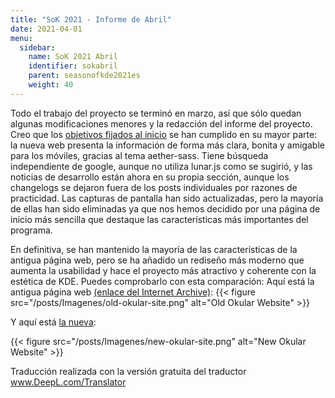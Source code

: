 ```yaml
---
title: "SoK 2021 - Informe de Abril"
date: 2021-04-01
menu:
  sidebar:
    name: SoK 2021 Abril
    identifier: sokabril
    parent: seasonofkde2021es
    weight: 40
---
```


Todo el trabajo del proyecto se terminó en marzo, así que sólo quedan algunas modificaciones menores y la redacción del informe del proyecto. Creo que los [objetivos fijados al inicio](https://season.kde.org/project/46) se han cumplido en su mayor parte: la nueva web presenta la información de forma más clara, bonita y amigable para los móviles, gracias al tema aether-sass. Tiene búsqueda independiente de google, aunque no utiliza lunar.js como se sugirió, y las noticias de desarrollo están ahora en su propia sección, aunque los changelogs se dejaron fuera de los posts individuales por razones de practicidad. Las capturas de pantalla han sido actualizadas, pero la mayoría de ellas han sido eliminadas ya que nos hemos decidido por una página de inicio más sencilla que destaque las características más importantes del programa.

En definitiva, se han mantenido la mayoría de las características de la antigua página web, pero se ha añadido un rediseño más moderno que aumenta la usabilidad y hace el proyecto más atractivo y coherente con la estética de KDE. Puedes comprobarlo con esta comparación: Aquí está la antigua página web [(enlace del Internet Archive)](https://web.archive.org/web/20210312020118/https://okular.kde.org/):
{{< figure src="/posts/Imagenes/old-okular-site.png" alt="Old Okular Website" >}}

Y aquí está [la nueva](https://okular.kde.org):

{{< figure src="/posts/Imagenes/new-okular-site.png" alt="New Okular Website" >}}

Traducción realizada con la versión gratuita del traductor www.DeepL.com/Translator
